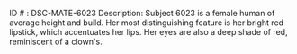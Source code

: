 ID # : DSC-MATE-6023
Description: Subject 6023 is a female human of average height and build. Her most distinguishing feature is her bright red lipstick, which accentuates her lips. Her eyes are also a deep shade of red, reminiscent of a clown's.